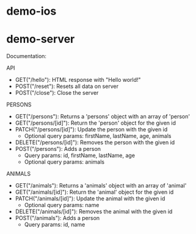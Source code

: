 # demo-ios

# demo-server

Documentation:

API
- GET("/hello"): HTML response with "Hello world!"
- POST("/reset"): Resets all data on server
- POST("/close"): Close the server

PERSONS
- GET("/persons"): Returns a 'persons' object with an array of 'person'
- GET("/persons/[id]"): Return the 'person' object for the given id
- PATCH("/persons/[id]"): Update the person with the given id
    - Optional query params: firstName, lastName, age, animals
- DELETE("/persons/[id]"): Removes the person with the given id
- POST("/persons"): Adds a person
    - Query params: id, firstName, lastName, age
    - Optional query params: animals

ANIMALS
- GET("/animals"): Returns a 'animals' object with an array of 'animal'
- GET("/animals/[id]"): Return the 'animal' object for the given id
- PATCH("/animals/[id]"): Update the animal with the given id
    - Optional query params: name
- DELETE("/animals/[id]"): Removes the animal with the given id
- POST("/animals"): Adds a person
    - Query params: id, name
